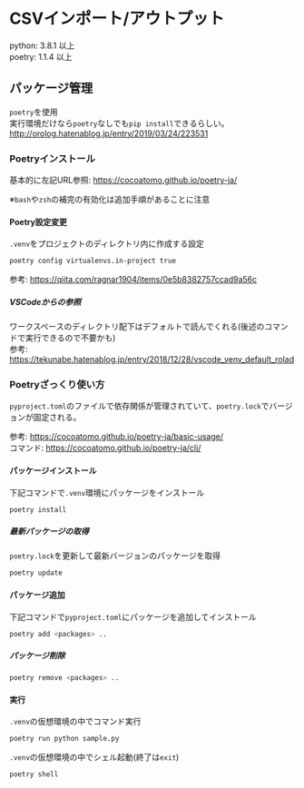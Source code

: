 # CSVインポート/アウトプット
python: 3.8.1 以上  
poetry: 1.1.4 以上

## パッケージ管理
`poetry`を使用  
実行環境だけなら`poetry`なしでも`pip install`できるらしい。http://orolog.hatenablog.jp/entry/2019/03/24/223531

### Poetryインストール
基本的に左記URL参照: https://cocoatomo.github.io/poetry-ja/

※`bash`や`zsh`の補完の有効化は追加手順があることに注意

#### Poetry設定変更
`.venv`をプロジェクトのディレクトリ内に作成する設定

```sh
poetry config virtualenvs.in-project true
```

参考: https://qiita.com/ragnar1904/items/0e5b8382757ccad9a56c

##### VSCodeからの参照
ワークスペースのディレクトリ配下はデフォルトで読んでくれる(後述のコマンドで実行できるので不要かも)  
参考: https://tekunabe.hatenablog.jp/entry/2018/12/28/vscode_venv_default_rolad

### Poetryざっくり使い方
`pyproject.toml`のファイルで依存関係が管理されていて、`poetry.lock`でバージョンが固定される。

参考: https://cocoatomo.github.io/poetry-ja/basic-usage/  
コマンド: https://cocoatomo.github.io/poetry-ja/cli/

#### パッケージインストール
下記コマンドで`.venv`環境にパッケージをインストール

```sh
poetry install
```

##### 最新パッケージの取得
`poetry.lock`を更新して最新バージョンのパッケージを取得

```sh
poetry update
```

#### パッケージ追加
下記コマンドで`pyproject.toml`にパッケージを追加してインストール

```sh
poetry add <packages> ..
```

##### パッケージ削除

```sh
poetry remove <packages> ..
```

#### 実行
`.venv`の仮想環境の中でコマンド実行

```sh
poetry run python sample.py
```

`.venv`の仮想環境の中でシェル起動(終了は`exit`)

```sh
poetry shell
```